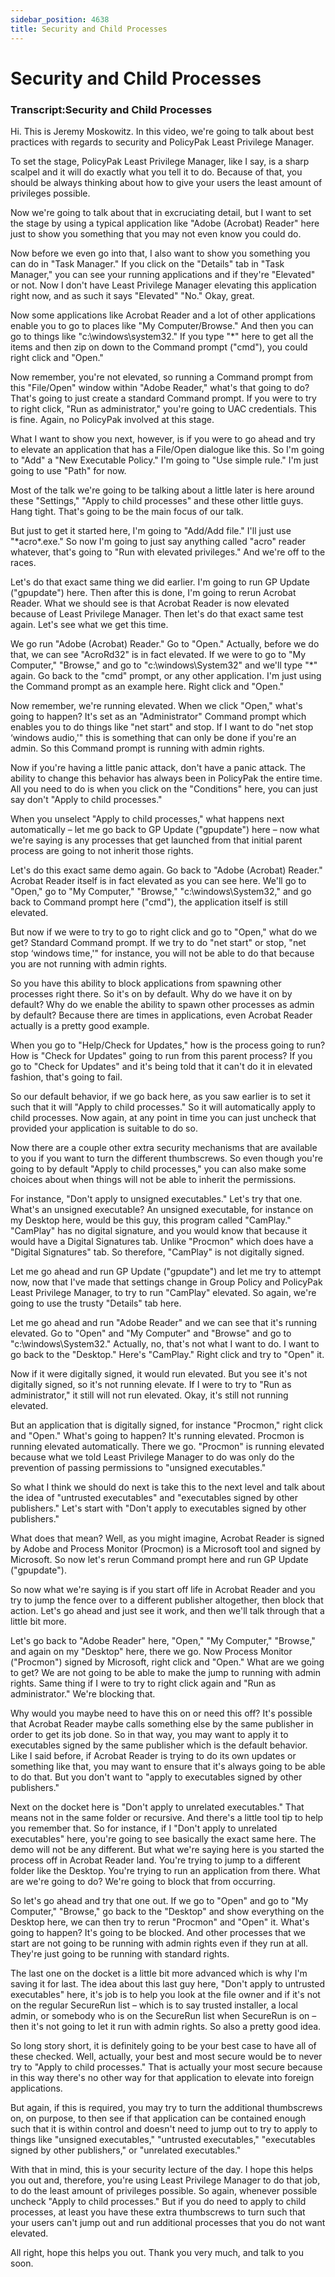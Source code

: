 ```yaml
---
sidebar_position: 4638
title: Security and Child Processes
---
```


# Security and Child Processes

### Transcript:Security and Child Processes

Hi. This is Jeremy Moskowitz. In this video, we're going to talk about best practices with regards to security and PolicyPak Least Privilege Manager.

To set the stage, PolicyPak Least Privilege Manager, like I say, is a sharp scalpel and it will do exactly what you tell it to do. Because of that, you should be always thinking about how to give your users the least amount of privileges possible.

Now we're going to talk about that in excruciating detail, but I want to set the stage by using a typical application like "Adobe (Acrobat) Reader" here just to show you something that you may not even know you could do.

Now before we even go into that, I also want to show you something you can do in "Task Manager." If you click on the "Details" tab in "Task Manager," you can see your running applications and if they're "Elevated" or not. Now I don't have Least Privilege Manager elevating this application right now, and as such it says "Elevated" "No." Okay, great.

Now some applications like Acrobat Reader and a lot of other applications enable you to go to places like "My Computer/Browse." And then you can go to things like "c:\\windows\system32." If you type "\*" here to get all the items and then zip on down to the Command prompt ("cmd"), you could right click and "Open."

Now remember, you're not elevated, so running a Command prompt from this "File/Open" window within "Adobe Reader," what's that going to do? That's going to just create a standard Command prompt. If you were to try to right click, "Run as administrator," you're going to UAC credentials. This is fine. Again, no PolicyPak involved at this stage.

What I want to show you next, however, is if you were to go ahead and try to elevate an application that has a File/Open dialogue like this. So I'm going to "Add" a "New Executable Policy." I'm going to "Use simple rule." I'm just going to use "Path" for now.

Most of the talk we're going to be talking about a little later is here around these "Settings," "Apply to child processes" and these other little guys. Hang tight. That's going to be the main focus of our talk.

But just to get it started here, I'm going to "Add/Add file." I'll just use "\*acro\*.exe." So now I'm going to just say anything called "acro" reader whatever, that's going to "Run with elevated privileges." And we're off to the races.

Let's do that exact same thing we did earlier. I'm going to run GP Update ("gpupdate") here. Then after this is done, I'm going to rerun Acrobat Reader. What we should see is that Acrobat Reader is now elevated because of Least Privilege Manager. Then let's do that exact same test again. Let's see what we get this time.

We go run "Adobe (Acrobat) Reader." Go to "Open." Actually, before we do that, we can see "AcroRd32" is in fact elevated. If we were to go to "My Computer," "Browse," and go to "c:\windows\System32" and we'll type "\*" again. Go back to the "cmd" prompt, or any other application. I'm just using the Command prompt as an example here. Right click and "Open."

Now remember, we're running elevated. When we click "Open," what's going to happen? It's set as an "Administrator" Command prompt which enables you to do things like "net start" and stop. If I want to do "net stop ‘windows audio,'" this is something that can only be done if you're an admin. So this Command prompt is running with admin rights.

Now if you're having a little panic attack, don't have a panic attack. The ability to change this behavior has always been in PolicyPak the entire time. All you need to do is when you click on the "Conditions" here, you can just say don't "Apply to child processes."

When you unselect "Apply to child processes," what happens next automatically – let me go back to GP Update ("gpupdate") here – now what we're saying is any processes that get launched from that initial parent process are going to not inherit those rights.

Let's do this exact same demo again. Go back to "Adobe (Acrobat) Reader." Acrobat Reader itself is in fact elevated as you can see here. We'll go to "Open," go to "My Computer," "Browse," "c:\windows\System32," and go back to Command prompt here ("cmd"), the application itself is still elevated.

But now if we were to try to go to right click and go to "Open," what do we get? Standard Command prompt. If we try to do "net start" or stop, "net stop ‘windows time,'" for instance, you will not be able to do that because you are not running with admin rights.

So you have this ability to block applications from spawning other processes right there. So it's on by default. Why do we have it on by default? Why do we enable the ability to spawn other processes as admin by default? Because there are times in applications, even Acrobat Reader actually is a pretty good example.

When you go to "Help/Check for Updates," how is the process going to run? How is "Check for Updates" going to run from this parent process? If you go to "Check for Updates" and it's being told that it can't do it in elevated fashion, that's going to fail.

So our default behavior, if we go back here, as you saw earlier is to set it such that it will "Apply to child processes." So it will automatically apply to child processes. Now again, at any point in time you can just uncheck that provided your application is suitable to do so.

Now there are a couple other extra security mechanisms that are available to you if you want to turn the different thumbscrews. So even though you're going to by default "Apply to child processes," you can also make some choices about when things will not be able to inherit the permissions.

For instance, "Don't apply to unsigned executables." Let's try that one. What's an unsigned executable? An unsigned executable, for instance on my Desktop here, would be this guy, this program called "CamPlay." "CamPlay" has no digital signature, and you would know that because it would have a Digital Signatures tab. Unlike "Procmon" which does have a "Digital Signatures" tab. So therefore, "CamPlay" is not digitally signed.

Let me go ahead and run GP Update ("gpupdate") and let me try to attempt now, now that I've made that settings change in Group Policy and PolicyPak Least Privilege Manager, to try to run "CamPlay" elevated. So again, we're going to use the trusty "Details" tab here.

Let me go ahead and run "Adobe Reader" and we can see that it's running elevated. Go to "Open" and "My Computer" and "Browse" and go to "c:\windows\System32." Actually, no, that's not what I want to do. I want to go back to the "Desktop." Here's "CamPlay." Right click and try to "Open" it.

Now if it were digitally signed, it would run elevated. But you see it's not digitally signed, so it's not running elevate. If I were to try to "Run as administrator," it still will not run elevated. Okay, it's still not running elevated.

But an application that is digitally signed, for instance "Procmon," right click and "Open." What's going to happen? It's running elevated. Procmon is running elevated automatically. There we go. "Procmon" is running elevated because what we told Least Privilege Manager to do was only do the prevention of passing permissions to "unsigned executables."

So what I think we should do next is take this to the next level and talk about the idea of "untrusted executables" and "executables signed by other publishers." Let's start with "Don't apply to executables signed by other publishers."

What does that mean? Well, as you might imagine, Acrobat Reader is signed by Adobe and Process Monitor (Procmon) is a Microsoft tool and signed by Microsoft. So now let's rerun Command prompt here and run GP Update ("gpupdate").

So now what we're saying is if you start off life in Acrobat Reader and you try to jump the fence over to a different publisher altogether, then block that action. Let's go ahead and just see it work, and then we'll talk through that a little bit more.

Let's go back to "Adobe Reader" here, "Open," "My Computer," "Browse," and again on my "Desktop" here, there we go. Now Process Monitor ("Procmon") signed by Microsoft, right click and "Open." What are we going to get? We are not going to be able to make the jump to running with admin rights. Same thing if I were to try to right click again and "Run as administrator." We're blocking that.

Why would you maybe need to have this on or need this off? It's possible that Acrobat Reader maybe calls something else by the same publisher in order to get its job done. So in that way, you may want to apply it to executables signed by the same publisher which is the default behavior. Like I said before, if Acrobat Reader is trying to do its own updates or something like that, you may want to ensure that it's always going to be able to do that. But you don't want to "apply to executables signed by other publishers."

Next on the docket here is "Don't apply to unrelated executables." That means not in the same folder or recursive. And there's a little tool tip to help you remember that. So for instance, if I "Don't apply to unrelated executables" here, you're going to see basically the exact same here. The demo will not be any different. But what we're saying here is you started the process off in Acrobat Reader land. You're trying to jump to a different folder like the Desktop. You're trying to run an application from there. What are we're going to do? We're going to block that from occurring.

So let's go ahead and try that one out. If we go to "Open" and go to "My Computer," "Browse," go back to the "Desktop" and show everything on the Desktop here, we can then try to rerun "Procmon" and "Open" it. What's going to happen? It's going to be blocked. And other processes that we start are not going to be running with admin rights even if they run at all. They're just going to be running with standard rights.

The last one on the docket is a little bit more advanced which is why I'm saving it for last. The idea about this last guy here, "Don't apply to untrusted executables" here, it's job is to help you look at the file owner and if it's not on the regular SecureRun list – which is to say trusted installer, a local admin, or somebody who is on the SecureRun list when SecureRun is on – then it's not going to let it run with admin rights. So also a pretty good idea.

So long story short, it is definitely going to be your best case to have all of these checked. Well, actually, your best and most secure would be to never try to "Apply to child processes." That is actually your most secure because in this way there's no other way for that application to elevate into foreign applications.

But again, if this is required, you may try to turn the additional thumbscrews on, on purpose, to then see if that application can be contained enough such that it is within control and doesn't need to jump out to try to apply to things like "unsigned executables," "untrusted executables," "executables signed by other publishers," or "unrelated executables."

With that in mind, this is your security lecture of the day. I hope this helps you out and, therefore, you're using Least Privilege Manager to do that job, to do the least amount of privileges possible. So again, whenever possible uncheck "Apply to child processes." But if you do need to apply to child processes, at least you have these extra thumbscrews to turn such that your users can't jump out and run additional processes that you do not want elevated.

All right, hope this helps you out. Thank you very much, and talk to you soon.